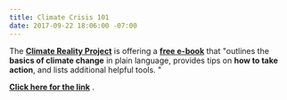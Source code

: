```yaml
---
title: Climate Crisis 101
date: 2017-09-22 18:06:00 -07:00
---
```


The [**Climate Reality Project**](https://www.climaterealityproject.org/) is offering a [**free e-book**](https://www.climaterealityproject.org/sites/climaterealityproject.org/files/Climate%20101_FINAL.pdf?utm_source=advocacy&utm_medium=email&utm_campaign=AIS&utm_content=AIS_book_follow_up) that "outlines the **basics of climate change** in plain language, provides tips on **how to take action**, and lists additional helpful tools. "

[**Click here for the link**](https://www.climaterealityproject.org/sites/climaterealityproject.org/files/Climate%20101_FINAL.pdf?utm_source=advocacy&utm_medium=email&utm_campaign=AIS&utm_content=AIS_book_follow_up) .
